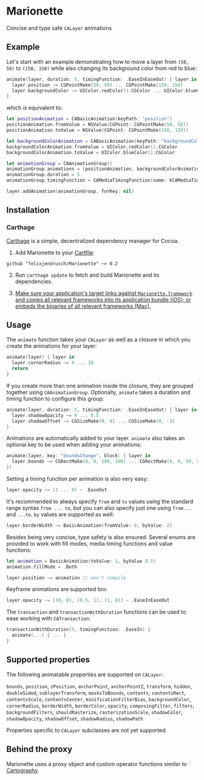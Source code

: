 # Marionette

Concise and type safe `CALayer` animations

## Example

Let's start with an example demonstrating how to move a layer from `(50, 50)` to `(150, 150)` while also changing its background color from red to blue:

```swift
animate(layer, duration: 5, timingFunction: .EaseInEaseOut) { layer in
  layer.position ~= CGPointMake(50, 50) ... CGPointMake(150, 150)
  layer.backgroundColor ~= UIColor.redColor().CGColor ... UIColor.blueColor().CGColor
}
```

which is equivalent to:

```swift
let positionAnimation = CABasicAnimation(keyPath: "position")
positionAnimation.fromValue = NSValue(CGPoint: CGPointMake(50, 50))
positionAnimation.toValue = NSValue(CGPoint: CGPointMake(150, 150))

let backgroundColorAnimation = CABasicAnimation(keyPath: "backgroundColor")
backgroundColorAnimation.fromValue = UIColor.redColor().CGColor
backgroundColorAnimation.toValue = UIColor.blueColor().CGColor

let animationGroup = CAAnimationGroup()
animationGroup.animations = [positionAnimation, backgroundColorAnimation]
animationGroup.duration = 5
animationGroup.timingFunction = CAMediaTimingFunction(name: kCAMediaTimingFunctionEaseInEaseOut)

layer.addAnimation(animationGroup, forKey: nil)
```

## Installation

### Carthage

[Carthage](https://github.com/Carthage/Carthage) is a simple, decentralized dependency manager for Cocoa.

1. Add Marionette to your [Cartfile](https://github.com/Carthage/Carthage/blob/master/Documentation/Artifacts.md#cartfile):

  ```
  github "felixjendrusch/Marionette" ~> 0.2
  ```

2. Run `carthage update` to fetch and build Marionette and its dependencies.

3. [Make sure your application's target links against `Marionette.framework` and copies all relevant frameworks into its application bundle (iOS); or embeds the binaries of all relevant frameworks (Mac).](https://github.com/carthage/carthage#getting-started)

## Usage

The `animate` function takes your `CALayer` as well as a closure in which you create the animations for your layer:

```swift
animate(layer) { layer in
  layer.cornerRadius ~= 0 ... 10
  return
}
```

If you create more than one animation inside the closure, they are grouped together using `CAAnimationGroup`. Optionally, `animate` takes a duration and timing function to configure this group:

```swift
animate(layer, duration: 5, timingFunction: .EaseInEaseOut) { layer in
  layer.shadowOpacity ~= 0 ... 0.5
  layer.shadowOffset ~= CGSizeMake(0, 0) ... CGSizeMake(0, -3)
}
```

Animations are automatically added to your layer. `animate` also takes an optional key to be used when adding your animations:

```swift
animate(layer, key: "boundsChange", block: { layer in
  layer.bounds ~= CGRectMake(0, 0, 100, 100) ... CGRectMake(0, 0, 50, 50)
})
```

Setting a timing function per animation is also very easy:

```swift
layer.opacity ~= (1 ... 0) ~ .EaseOut
```

It's recommended to always specify `from` and `to` values using the standard range syntax `from ... to`, but you can also specify just one using `from...` and `...to`. `by` values are supported as well:

```swift
layer.borderWidth ~= BasicAnimation(fromValue: 0, byValue: 2)
```

Besides being very concise, type safety is also ensured. Several enums are provided to work with fill modes, media timing functions and value functions:

```swift
let animation = BasicAnimation(toValue: 1, byValue 0.5)
animation.fillMode = .Both

layer.position ~= animation // won't compile
```

Keyframe animations are supported too:

```swift
layer.opacity ~= [(0, 0), (0.5, 1), (1, 0)] ~ .EaseInEaseOut
```

The `transaction` and `transactionWithDuration` functions can be used to ease working with `CATransaction`:

```swift
transactionWithDuration(5, timingFunction: .EaseIn) {
  animate(...) { ... }
}
```

## Supported properties

The following animatable properties are supported on `CALayer`:

`bounds`, `position`, `zPosition`, `anchorPoint`, `anchorPointZ`, `transform`, `hidden`, `doubleSided`, `sublayerTransform`, `masksToBounds`, `contents`, `contentsRect`, `contentsScale`, `contentsCenter`, `minificationFilterBias`, `backgroundColor`, `cornerRadius`, `borderWidth`, `borderColor`, `opacity`, `composingFilter`, `filters`, `backgroundFilters`, `shouldRasterize`, `rasterizationScale`, `shadowColor`, `shadowOpacity`, `shadowOffset`, `shadowRadius`, `shadowPath`

Properties specific to `CALayer` subclasses are not yet supported.

## Behind the proxy

Marionette uses a proxy object and custom operator functions similar to [Cartography](https://github.com/robb/Cartography).
